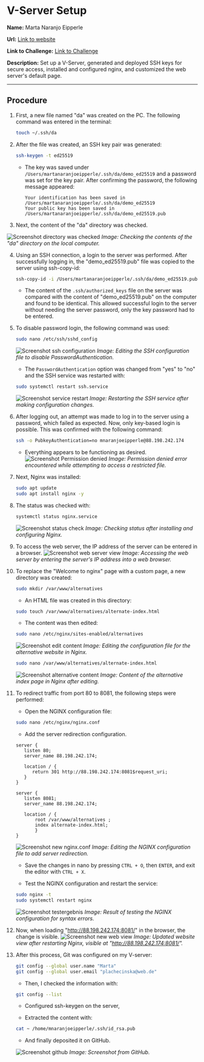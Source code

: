 # V-Server Setup

**Name:** Marta Naranjo Eipperle

**Url:** [Link to website](http://88.198.242.174:8081/)

**Link to Challenge:** [Link to Challenge](VServer_Checklist.pdf)

**Description:** Set up a V-Server, generated and deployed SSH keys for secure access, installed and configured nginx, and customized the web server's default page.

---

## Procedure

1. First, a new file named "da" was created on the PC. The following command was entered in the terminal:
    ```bash
    touch ~/.ssh/da
    ```

2. After the file was created, an SSH key pair was generated:
    ```bash
    ssh-keygen -t ed25519
    ```

    - The key was saved under `/Users/martanaranjoeipperle/.ssh/da/demo_ed25519` and a password was set for the key pair. After confirming the password, the following message appeared:
    
        ```
        Your identification has been saved in /Users/martanaranjoeipperle/.ssh/da/demo_ed25519
        Your public key has been saved in /Users/martanaranjoeipperle/.ssh/da/demo_ed25519.pub
        ```

3. Next, the content of the "da" directory was checked.

![Screenshot directory was checked](img/01.jpeg)
*Image: Checking the contents of the "da" directory on the local computer.*

4. Using an SSH connection, a login to the server was performed. After successfully logging in, the "demo_ed25519.pub" file was copied to the server using ssh-copy-id:
    ```bash
    ssh-copy-id -i /Users/martanaranjoeipperle/.ssh/da/demo_ed25519.pub mnaranjoeipperle@88.198.242.174
    ```

    - The content of the `.ssh/authorized_keys` file on the server was compared with the content of "demo_ed25519.pub" on the computer and found to be identical. This allowed successful login to the server without needing the server password, only the key password had to be entered.

5. To disable password login, the following command was used:
    ```bash
    sudo nano /etc/ssh/sshd_config
    ```
    ![Screenshot ssh configuration](img/02.jpeg)
    *Image: Editing the SSH configuration file to disable PasswordAuthentication.*

    - The `PasswordAuthentication` option was changed from "yes" to "no" and the SSH service was restarted with:
    ```bash
    sudo systemctl restart ssh.service
    ```

    ![Screenshot service restart](img/03.jpeg)
    *Image: Restarting the SSH service after making configuration changes.*

6. After logging out, an attempt was made to log in to the server using a password, which failed as expected. Now, only key-based login is possible. This was confirmed with the following command:
    ```bash
    ssh -o PubkeyAuthentication=no mnaranjoeipperle@88.198.242.174
    ```
    - Everything appears to be functioning as desired.
    ![Screenshot Permission denied](img/publickey.jpeg)
    *Image: Permission denied error encountered while attempting to access a restricted file.*

7. Next, Nginx was installed:
    ```bash
    sudo apt update
    sudo apt install nginx -y
    ```

8. The status was checked with:
    ```bash
    systemctl status nginx.service
    ```
    ![Screenshot status check](img/04.jpeg)
    *Image: Checking status after installing and configuring Nginx.*

9. To access the web server, the IP address of the server can be entered in a browser.
    ![Screenshot web server view](img/05.jpeg)
    *Image: Accessing the web server by entering the server's IP address into a web browser.*

10. To replace the "Welcome to nginx" page with a custom page, a new directory was created:
    ```bash
    sudo mkdir /var/www/alternatives
    ```
    - An HTML file was created in this directory:
    ```bash
    sudo touch /var/www/alternatives/alternate-index.html
    ```
    - The content was then edited:
    ```bash
    sudo nano /etc/nginx/sites-enabled/alternatives
    ```
    ![Screenshot edit content](img/06.jpeg)
    *Image: Editing the configuration file for the alternative website in Nginx.*
    ```bash
    sudo nano /var/www/alternatives/alternate-index.html
    ```
    ![Screenshot alternative content](img/07.jpeg)
    *Image: Content of the alternative index page in Nginx after editing.*

11. To redirect traffic from port 80 to 8081, the following steps were performed:

    - Open the NGINX configuration file:
    ```bash
    sudo nano /etc/nginx/nginx.conf
    ```

    - Add the server redirection configuration.
     ```nginx
    server {
        listen 80;
        server_name 88.198.242.174;

        location / {
           return 301 http://88.198.242.174:8081$request_uri;
        }
    }

    server {
        listen 8081;
        server_name 88.198.242.174;

        location / {
            root /var/www/alternatives ;
            index alternate-index.html;
            }
    }
    ```

    ![Screenshot new nginx.conf](img/ngd.jpeg)
    *Image: Editing the NGINX configuration file to add server redirection.*

    - Save the changes in nano by pressing `CTRL + O`, then `ENTER`, and exit the editor with `CTRL + X`.

    - Test the NGINX configuration and restart the service:
    ```bash
    sudo nginx -t
    sudo systemctl restart nginx
    ```

    ![Screenshot testergebnis](img/test.jpeg)
    *Image: Result of testing the NGINX configuration for syntax errors.*


12. Now, when loading "http://88.198.242.174:8081/" in the browser, the change is visible.
    ![Screenshot new web view](img/08.jpeg)
    *Image: Updated website view after restarting Nginx, visible at "http://88.198.242.174:8081/".*

13. After this process, Git was configured on my V-server:
    ```bash
    git config --global user.name "Marta"
    git config --global user.email "plachecinska@web.de"
    ```

    - Then, I checked the information with:
    ```bash
    git config --list
    ```
    
    - Configured ssh-keygen on the server,
    
    - Extracted the content with:
    ```bash
    cat ~ /home/mnaranjoeipperle/.ssh/id_rsa.pub
    ```
    
    - And finally deposited it on GitHub.

    ![Screenshot github](img/git.jpeg)
    *Image: Screenshot from GitHub.*
